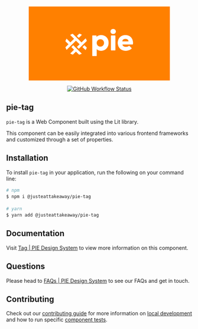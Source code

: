 <p align="center">
  <img align="center" src="../../../readme_image.png" height="200" alt="">
</p>

<p align="center">
  <a href="https://www.npmjs.com/@justeattakeaway/pie-tag">
    <img alt="GitHub Workflow Status" src="https://img.shields.io/npm/v/@justeattakeaway/pie-tag.svg">
  </a>
</p>

## pie-tag

`pie-tag` is a Web Component built using the Lit library.

This component can be easily integrated into various frontend frameworks and customized through a set of properties.


## Installation

To install `pie-tag` in your application, run the following on your command line:

```bash
# npm
$ npm i @justeattakeaway/pie-tag

# yarn
$ yarn add @justeattakeaway/pie-tag
```

## Documentation

Visit  [Tag | PIE Design System](https://pie.design/components/tag/overview) to view more information on this component.

## Questions

Please head to [FAQs | PIE Design System](https://pie.design/support/contact-us/) to see our FAQs and get in touch.

## Contributing

Check out our [contributing guide](https://github.com/justeattakeaway/pie/wiki/Contributing-Guide) for more information on [local development](https://github.com/justeattakeaway/pie/wiki/Contributing-Guide#local-development) and how to run specific [component tests](https://github.com/justeattakeaway/pie/wiki/Contributing-Guide#testing).